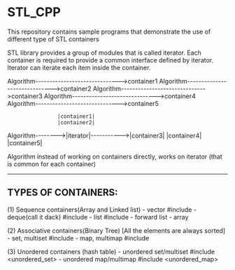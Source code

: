# STL_CPP
This repository contains sample programs that demonstrate the use of different type of STL containers

STL library provides a group of modules that is called iterator.
Each container is required to provide a common interface defined by iterator.
Iterator can iterate each item inside the container.

Algorithm------------------------------>container1
Algorithm------------------------------>container2
Algorithm------------------------------>container3
Algorithm------------------------------>container4
Algorithm------------------------------>container5



					|container1|
					|container2|
Algorithm-------->|iterator|----------->|container3|
					|container4|
					|container5|

Algorithm instead of working on containers directly, works on iterator (that is common for each container)

----------------------------------------------------------------------------------------------------------
TYPES OF CONTAINERS:
--------------------

(1) Sequence containers(Array and Linked list)
	- vector			#include <vector>
	- deque(call it dack)		#include <deque>
	- list				#include <list>
	- forward list
	- array

(2) Associative containers(Binary Tree)			[All the elements are always sorted]
	- set, multiset			#include <set>
	- map, multimap			#include <map>

(3) Unordered containers (hash table)
	- unordered set/multiset	#include <unordered_set>
	- unordered map/multimap	#include <unordered_map>


  

